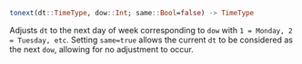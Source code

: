 ```julia
tonext(dt::TimeType, dow::Int; same::Bool=false) -> TimeType
```

Adjusts `dt` to the next day of week corresponding to `dow` with `1 = Monday, 2 = Tuesday, etc`. Setting `same=true` allows the current `dt` to be considered as the next `dow`, allowing for no adjustment to occur.
